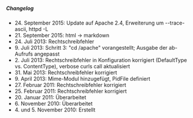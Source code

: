 ##### Changelog
* 24\. September 2015: Update auf Apache 2.4, Erweiterung um --trace-ascii, httpd -L
* 21\. September 2015: html -> markdown
* 24\. Juli 2013: Rechtschreibfehler
* 9\. Juli 2013: Schritt 3: "cd /apache" vorangestellt; Ausgabe der ab-Aufrufs angepasst
* 2\. Juli 2013: Rechtschreibfehler in Konfiguration korrigiert (DefaultType vs. ContentType), verbose curls call aktualisiert
* 31\. Mai 2013: Rechtschreibfehler korrigiert
* 9\. April 2013: Mime-Modul hinzugefügt, PidFile definiert
* 27\. Februar 2011: Rechtschreibfehler korrigiert
* 25\. Februar 2011: Rechtschreibfehler korrigiert
* 20\. Januar 2011: Überarbeitet
* 6\. November 2010: Überarbeitet
* 4\. und 5. November 2010: Erstellt
